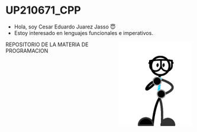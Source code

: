 # UP210671_CPP
<ul>
<li type="disc">Hola, soy Cesar Eduardo Juarez Jasso &#128519</li>
<li typw="disc">Estoy interesado en lenguajes funcionales e imperativos.</li>

</ul>
<img src="imagenes/hi-hello.gif" width=200 p align="right">
REPOSITORIO DE LA MATERIA DE PROGRAMACION
